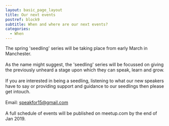 ```yaml
---
layout: basic_page_layout
title: Our next events
postref: block9
subtitle: When and where are our next events?
categories:
  - When
---
```


The spring 'seedling' series will be taking place from early March in Manchester.&nbsp;<br><br>As the name might suggest, the 'seedling' series will be focussed on giving the previously unheard a stage upon which they can speak, learn and grow.&nbsp;<br><br>If you are interested in being a seedling, listening to what our new speakers have to say or providing support and guidance to our seedlings then please get intouch.&nbsp;<br><br>Email: speakfor15@gmail.com&nbsp;<br><br>A full schedule of events will be published on meetup.com by the end of Jan 2019.